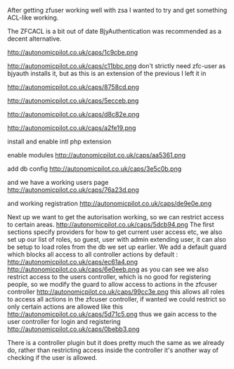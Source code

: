After getting zfuser working well with zsa I wanted to try and get something ACL-like working.

The ZFCACL is a bit out of date BjyAuthentication was recommended as a decent alternative.

http://autonomicpilot.co.uk/caps/1c9cbe.png


http://autonomicpilot.co.uk/caps/c11bbc.png
don't strictly need zfc-user as bjyauth installs it, but as this is an extension of the previous I left it in



http://autonomicpilot.co.uk/caps/8758cd.png

http://autonomicpilot.co.uk/caps/5ecceb.png

http://autonomicpilot.co.uk/caps/d8c82e.png

http://autonomicpilot.co.uk/caps/a2fe19.png

install and enable intl php extension

enable modules
http://autonomicpilot.co.uk/caps/aa5361.png

add db config
http://autonomicpilot.co.uk/caps/3e5c0b.png

and we have a working users page
http://autonomicpilot.co.uk/caps/76a23d.png

and working registration
http://autonomicpilot.co.uk/caps/de9e0e.png

Next up we want to get the autorisation working, so we can restrict access to certain areas.
http://autonomicpilot.co.uk/caps/5dcb94.png
The first sections specify providers for how to get current user access etc, we also set up our list of roles, so guest, user with admin extending user, it can also be setup to load roles from the db we set up earlier.
We add a default guard which blocks all access to all controller actions by default :
http://autonomicpilot.co.uk/caps/ec61a4.png
http://autonomicpilot.co.uk/caps/6e0eeb.png as you can see we also restrict access to the users controller, which is no good for registering people, so we modify the guard to allow access to actions in the zfcuser controller
http://autonomicpilot.co.uk/caps/99cc3e.png
this allows all roles to access all actions in the zfcuser controller, if wanted we could restrict so only certain actions are allowed like this
http://autonomicpilot.co.uk/caps/5d71c5.png
thus we gain access to the user controller for login and registering
http://autonomicpilot.co.uk/caps/0bebb3.png

There is a controller plugin but it does pretty much the same as we already do, rather than restricting access inside the controller it's another way of checking if the user is allowed.
